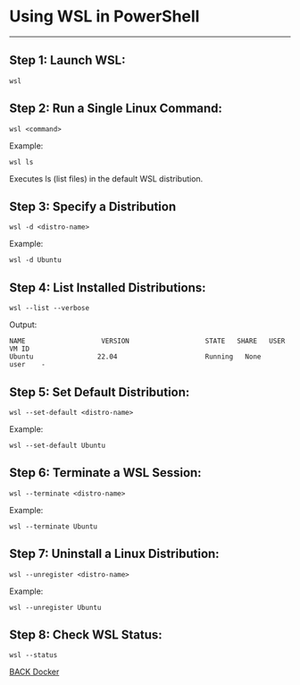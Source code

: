 # Using WSL in PowerShell

---

## Step 1: Launch WSL:

```
wsl
```

## Step 2: Run a Single Linux Command:

```
wsl <command>
```

Example:

```
wsl ls
```

Executes ls (list files) in the default WSL distribution.

## Step 3: Specify a Distribution

```
wsl -d <distro-name>
```

Example:

```
wsl -d Ubuntu
```

## Step 4: List Installed Distributions:

```
wsl --list --verbose
```

Output:

```
NAME                   VERSION                   STATE   SHARE   USER    VM ID
Ubuntu                22.04                      Running   None    user    -

```

## Step 5: Set Default Distribution:

```
wsl --set-default <distro-name>
```

Example:

```
wsl --set-default Ubuntu
```

## Step 6: Terminate a WSL Session:

```
wsl --terminate <distro-name>
```

Example:

```
wsl --terminate Ubuntu
```

## Step 7: Uninstall a Linux Distribution:

```
wsl --unregister <distro-name>
```

Example:

```
wsl --unregister Ubuntu
```

## Step 8: Check WSL Status:

```
wsl --status
```

[BACK Docker](docker-main.md)
